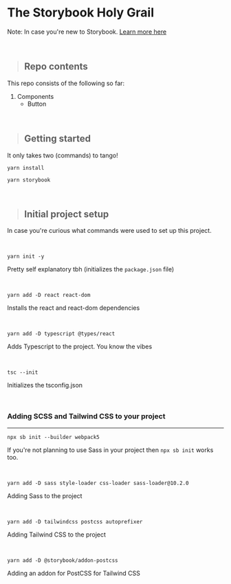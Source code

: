 # The Storybook Holy Grail
Note:  In case you're new to Storybook. [Learn more here](https://storybook.js.org/)


<br />

> ## **Repo contents**
This repo consists of the following so far:
1. Components
   * Button

<br />

> ## **Getting started**
It only takes two (commands) to tango!

`yarn install`

`yarn storybook`

<br />

> ## **Initial project setup**
In case you're curious what commands were used to set up this project.

<br />

`yarn init -y`

Pretty self explanatory tbh (initializes the `package.json` file)

<br />

`yarn add -D react react-dom`

Installs the react and react-dom dependencies

<br />

`yarn add -D typescript @types/react`

Adds Typescript to the project. You know the vibes

<br /> 

`tsc --init`

Initializes the tsconfig.json

<br />

### **Adding SCSS and Tailwind CSS to your project**
---

`npx sb init --builder webpack5`

If you're not planning to use Sass in your project then  `npx sb init` works too. 

<br />

`yarn add -D sass style-loader css-loader sass-loader@10.2.0`

Adding Sass to the project

<br />

`yarn add -D tailwindcss postcss autoprefixer`

Adding Tailwind CSS to the project

<br />

`yarn add -D @storybook/addon-postcss`

Adding an addon for PostCSS for Tailwind CSS